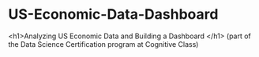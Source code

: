 # US-Economic-Data-Dashboard
&lt;h1>Analyzing US Economic Data and  Building a Dashboard &lt;/h1> (part of the Data Science Certification program at Cognitive Class)
